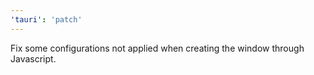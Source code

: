 ```yaml
---
'tauri': 'patch'
---
```


Fix some configurations not applied when creating the window through Javascript.
